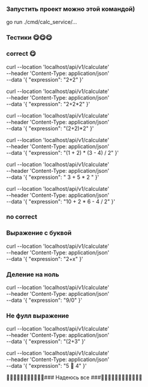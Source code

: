 ### Запустить проект можно этой командой)
  go run ./cmd/calc_service/...

### Тестики 😋😋😋
### correct 😋
curl --location 'localhost/api/v1/calculate' \
--header 'Content-Type: application/json' \
--data '{
  "expression": "2+2"
}'

curl --location 'localhost/api/v1/calculate' \
--header 'Content-Type: application/json' \
--data '{
  "expression": "2+2*2"
}'

curl --location 'localhost/api/v1/calculate' \
--header 'Content-Type: application/json' \
--data '{
  "expression": "(2+2)*2"
}'

curl --location 'localhost/api/v1/calculate' \
--header 'Content-Type: application/json' \
--data '{
  "expression": "(1 + 2) * (3 - 4) / 2"
}'

curl --location 'localhost/api/v1/calculate' \
--header 'Content-Type: application/json' \
--data '{
  "expression": "  3 + 5 * 2  "
}'

curl --location 'localhost/api/v1/calculate' \
--header 'Content-Type: application/json' \
--data '{
  "expression": "10 + 2 * 6 - 4 / 2"
}'

### no correct


### Выражение с буквой
curl --location 'localhost/api/v1/calculate' \
--header 'Content-Type: application/json' \
--data '{
  "expression": "2+x"
}'

### Деление на ноль
curl --location 'localhost/api/v1/calculate' \
--header 'Content-Type: application/json' \
--data '{
  "expression": "9/0"
}'

### Не фулл выражение 
curl --location 'localhost/api/v1/calculate' \
--header 'Content-Type: application/json' \
--data '{
  "expression": "(2+3"
}'

curl --location 'localhost/api/v1/calculate' \
--header 'Content-Type: application/json' \
--data '{
  "expression": "5 🥲 4"
}'

🥲🥲🥲🥲🥲🥲🥲🥲🥲🥲🥲### Надеюсь все ###🥲🥲🥲🥲🥲🥲🥲🥲🥲🥲🥲🥲





























